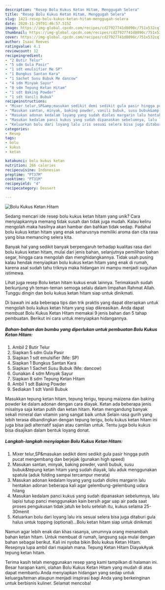 ```yaml
---
description: "Resep Bolu Kukus Ketan Hitam, Menggugah Selera"
title: "Resep Bolu Kukus Ketan Hitam, Menggugah Selera"
slug: 1421-resep-bolu-kukus-ketan-hitam-menggugah-selera
date: 2020-11-29T01:46:57.515Z
image: https://img-global.cpcdn.com/recipes/cd27927741d8090c/751x532cq70/bolu-kukus-ketan-hitam-foto-resep-utama.jpg
thumbnail: https://img-global.cpcdn.com/recipes/cd27927741d8090c/751x532cq70/bolu-kukus-ketan-hitam-foto-resep-utama.jpg
cover: https://img-global.cpcdn.com/recipes/cd27927741d8090c/751x532cq70/bolu-kukus-ketan-hitam-foto-resep-utama.jpg
author: Isaac Reeves
ratingvalue: 4.1
reviewcount: 12
recipeingredient:
- "2 Butir Telur"
- "5 sdm Gula Pasir"
- "1 sdt emulsifier Me SP"
- "1 Bungkus Santan Kara"
- "1 Sachet Susu Bubuk Me dancow"
- "4 sdm Minyak Sayur"
- "8 sdm Tepung Ketan Hitam"
- "1 sdt Baking Powder"
- "1 sdt Vanili Bubuk"
recipeinstructions:
- "Mixer telur,SP&amp;masukan sedikit demi sedikit gula pasir hingga putih pucat mengembang dan berjejak (gunakan high speed)"
- "Masukan santan, minyak, baking powder, vanili bubuk, susu bubuk&amp;tepung ketan hitam yang sudah diayak, lalu aduk menggunakan spatula (aduk folding sampai tercampur merata)"
- "Masukan adonan kedalam loyang yang sudah dioles margarin lalu hentakan adonan beberapa kali agar gelembung-gelembung udara hilang"
- "Masukan kedalam panci kukus yang sudah dipanaskan sebelumnya, lalu lapisi tutup panci menggunakan kain bersih agar uap air pada saat proses pengukusan tidak jatuh ke bolu setelah itu, kukus selama 25-30menit"
- "Keluarkan bolu dari loyang lalu iris sesuai selera bisa juga ditaburi gula halus untuk topping (optional)...Bolu ketan hitam siap untuk dinikmati"
categories:
- Resep
tags:
- bolu
- kukus
- ketan

katakunci: bolu kukus ketan 
nutrition: 266 calories
recipecuisine: Indonesian
preptime: "PT37M"
cooktime: "PT31M"
recipeyield: "4"
recipecategory: Dessert

---
```



![Bolu Kukus Ketan Hitam](https://img-global.cpcdn.com/recipes/cd27927741d8090c/751x532cq70/bolu-kukus-ketan-hitam-foto-resep-utama.jpg)

Sedang mencari ide resep bolu kukus ketan hitam yang unik? Cara menyiapkannya memang tidak susah dan tidak juga mudah. Kalau keliru mengolah maka hasilnya akan hambar dan bahkan tidak sedap. Padahal bolu kukus ketan hitam yang enak seharusnya memiliki aroma dan cita rasa yang bisa memancing selera kita.

Banyak hal yang sedikit banyak berpengaruh terhadap kualitas rasa dari bolu kukus ketan hitam, mulai dari jenis bahan, selanjutnya pemilihan bahan segar, hingga cara mengolah dan menghidangkannya. Tidak usah pusing kalau hendak menyiapkan bolu kukus ketan hitam yang enak di rumah, karena asal sudah tahu triknya maka hidangan ini mampu menjadi suguhan istimewa.

Lihat juga resep Bolu ketan hitam kukus enak lainnya. Terimakasih sudah berkunjung yh teman-teman semoga selalu dalam limpahan Rahmat Allah. Tunggu dingin dan bolu kukus ketan hitam siap untuk dinikmati.


Di bawah ini ada beberapa tips dan trik praktis yang dapat diterapkan untuk mengolah bolu kukus ketan hitam yang siap dikreasikan. Anda dapat membuat Bolu Kukus Ketan Hitam memakai 9 jenis bahan dan 5 tahap pembuatan. Berikut ini cara untuk menyiapkan hidangannya.

<!--inarticleads1-->

##### Bahan-bahan dan bumbu yang diperlukan untuk pembuatan Bolu Kukus Ketan Hitam:

1. Ambil 2 Butir Telur
1. Siapkan 5 sdm Gula Pasir
1. Siapkan 1 sdt emulsifier (Me: SP)
1. Siapkan 1 Bungkus Santan Kara
1. Siapkan 1 Sachet Susu Bubuk (Me: dancow)
1. Gunakan 4 sdm Minyak Sayur
1. Siapkan 8 sdm Tepung Ketan Hitam
1. Ambil 1 sdt Baking Powder
1. Sediakan 1 sdt Vanili Bubuk


Masukkan tepung ketan hitam, tepung terigu, tepung maizena dan baking powder ke dalam adonan dengan cara diayak. Ketan ada beberapa jenis misalnya saja ketan putih dan ketan hitam. Ketan mengandung banyak sekali mineral dan vitamin yang sangat baik untuk Selain rasa gurih yang lebih terasa dibandingkan dengan tepung terigu, bolu kukus ketan hitam ini juga bisa jadi alternatif sajian atau camilan untuk. Tentu juga bolu kukus bisa disajikan dalam bentuk loyang donat. 

<!--inarticleads2-->

##### Langkah-langkah menyiapkan Bolu Kukus Ketan Hitam:

1. Mixer telur,SP&amp;masukan sedikit demi sedikit gula pasir hingga putih pucat mengembang dan berjejak (gunakan high speed)
1. Masukan santan, minyak, baking powder, vanili bubuk, susu bubuk&amp;tepung ketan hitam yang sudah diayak, lalu aduk menggunakan spatula (aduk folding sampai tercampur merata)
1. Masukan adonan kedalam loyang yang sudah dioles margarin lalu hentakan adonan beberapa kali agar gelembung-gelembung udara hilang
1. Masukan kedalam panci kukus yang sudah dipanaskan sebelumnya, lalu lapisi tutup panci menggunakan kain bersih agar uap air pada saat proses pengukusan tidak jatuh ke bolu setelah itu, kukus selama 25-30menit
1. Keluarkan bolu dari loyang lalu iris sesuai selera bisa juga ditaburi gula halus untuk topping (optional)...Bolu ketan hitam siap untuk dinikmati


Namun agar lebih enak dan khas rasanya, umumnya orang menambah bahan ketan hitam. Untuk membuat di rumah, langsung saja mulai dengan bahan sebagai berikut. Kali ini nyoba bikin Bolu kukus Ketan Hitam. Resepnya lupa ambil dari majalah mana. Tepung Ketan Hitam DiayakAyak tepung ketan hitam. 

Terima kasih telah menggunakan resep yang kami tampilkan di halaman ini. Besar harapan kami, olahan Bolu Kukus Ketan Hitam yang mudah di atas dapat membantu Anda menyiapkan hidangan yang sedap untuk keluarga/teman ataupun menjadi inspirasi bagi Anda yang berkeinginan untuk berbisnis kuliner. Selamat mencoba!
